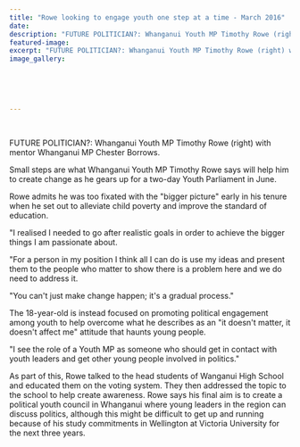 ```yaml
---
title: "Rowe looking to engage youth one step at a time - March 2016"
date: 
description: "FUTURE POLITICIAN?: Whanganui Youth MP Timothy Rowe (right) with mentor Whanganui MP Chester Borrows, article from Wanganui Chronicle on 31/3/16..."
featured-image: 
excerpt: "FUTURE POLITICIAN?: Whanganui Youth MP Timothy Rowe (right) with mentor Whanganui MP Chester Borrows..."
image_gallery:
	
	
	
	
	
---
```


<p>&nbsp;</p>
<p><span>FUTURE POLITICIAN?: Whanganui Youth MP Timothy Rowe (right) with mentor Whanganui MP Chester Borrows.</span></p>
<p>Small steps are what Whanganui Youth MP Timothy Rowe says will help him to create change as he gears up for a two-day Youth Parliament in June.</p>
<p>Rowe admits he was too fixated with the "bigger picture" early in his tenure when he set out to alleviate child poverty and improve the standard of education.</p>
<p>"I realised I needed to go after realistic goals in order to achieve the bigger things I am passionate about.</p>
<p>"For a person in my position I think all I can do is use my ideas and present them to the people who matter to show there is a problem here and we do need to address it.</p>
<p>"You can't just make change happen; it's a gradual process."</p>
<p>The 18-year-old is instead focused on promoting political engagement among youth to help overcome what he describes as an "it doesn't matter, it doesn't affect me" attitude that haunts young people.</p>
<p>"I see the role of a Youth MP as someone who should get in contact with youth leaders and get other young people involved in politics."</p>
<p>As part of this, Rowe talked to the head students of Wanganui High School and educated them on the voting system. They then addressed the topic to the school to help create awareness. Rowe says his final aim is to create a political youth council in Whanganui where young leaders in the region can discuss politics, although this might be difficult to get up and running because of his study commitments in Wellington at Victoria University for the next three years.</p>

